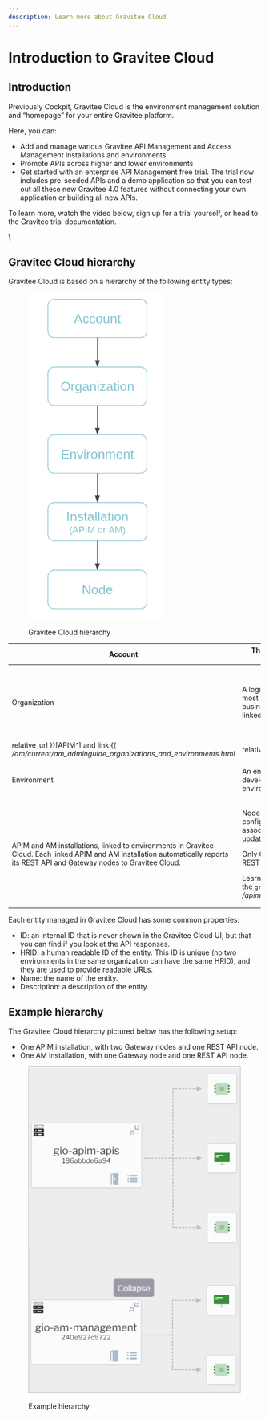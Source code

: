 ```yaml
---
description: Learn more about Gravitee Cloud
---
```


# Introduction to Gravitee Cloud

## Introduction

Previously Cockpit, Gravitee Cloud is the environment management solution and “homepage” for your entire Gravitee platform. &#x20;

Here, you can:

* Add and manage various Gravitee API Management and Access Management installations and environments
* Promote APIs across higher and lower environments
* Get started with an enterprise API Management free trial. The trial now includes pre-seeded APIs and a demo application so that you can test out all these new Gravitee 4.0 features without connecting your own application or building all new APIs.&#x20;

To learn more, watch the video below, sign up for a trial yourself, or head to the Gravitee trial documentation.&#x20;

\


## Gravitee Cloud hierarchy

Gravitee Cloud is based on a hierarchy of the following entity types:

<figure><img src="../.gitbook/assets/image (1).png" alt=""><figcaption><p>Gravitee Cloud hierarchy</p></figcaption></figure>



| Account                                                                                                                                                                           | The top level entity, your company. One user can have multiple accounts.                                                                                                                                                                                                                                                                                                                                                                              |                                                                                                                                                                                                                                                                                                                                                                                                       |
| --------------------------------------------------------------------------------------------------------------------------------------------------------------------------------- | ----------------------------------------------------------------------------------------------------------------------------------------------------------------------------------------------------------------------------------------------------------------------------------------------------------------------------------------------------------------------------------------------------------------------------------------------------- | ----------------------------------------------------------------------------------------------------------------------------------------------------------------------------------------------------------------------------------------------------------------------------------------------------------------------------------------------------------------------------------------------------- |
| Organization                                                                                                                                                                      | A logical part of your company in the way that makes most sense in your setup, for example a region or business unit. There can be multiple organizations linked to one account.                                                                                                                                                                                                                                                                      | <p>The organization and environment entities defined in Gravitee Cloud are equivalent to the same entities in APIM and AM, including the roles you can define for them (for example, the <code>ORGNIZATION_OWNER</code> role exists in both APIM and AM).</p><p>Learn more about organizations and environments in link:{{ <em>/apim/3.x/apim_adminguide_organizations_and_environments.html</em></p> |
| relative\_url \}}\[APIM^] and link:\{{ _/am/current/am\_adminguide\_organizations\_and\_environments.html_                                                                        | relative\_url \}}\[AM^].                                                                                                                                                                                                                                                                                                                                                                                                                              |                                                                                                                                                                                                                                                                                                                                                                                                       |
| Environment                                                                                                                                                                       | An environment in an IT infrastructure, such as development or production. There can be multiple environments linked to one organization.                                                                                                                                                                                                                                                                                                             | <p>Installation</p><p>Node</p>                                                                                                                                                                                                                                                                                                                                                                        |
| APIM and AM installations, linked to environments in Gravitee Cloud. Each linked APIM and AM installation automatically reports its REST API and Gateway nodes to Gravitee Cloud. | <p>Nodes can belong to multiple environments. You can configure the organizations and environments associated with Gateway nodes in APIM and AM, by updating the Gateway configuration files.</p><p>Only Gateway nodes are configurable in this way, not REST API nodes.</p><p>Learn more about updating a Gateway configuration in the <code>gravitee.yml</code> file in link:{{ <em>/apim/3.x/apim_installguide_gateway_configuration.html</em></p> | relative\_url \}}\[APIM^] and link:\{{ _/am/current/am\_installguide\_gateway\_configuration.html_                                                                                                                                                                                                                                                                                                    |

Each entity managed in Gravitee Cloud has some common properties:

* ID: an internal ID that is never shown in the Gravitee Cloud UI, but that you can find if you look at the API responses.
* HRID: a human readable ID of the entity. This ID is unique (no two environments in the same organization can have the same HRID), and they are used to provide readable URLs.
* Name: the name of the entity.
* Description: a description of the entity.

## Example hierarchy

The Gravitee Cloud hierarchy pictured below has the following setup:

* One APIM installation, with two Gateway nodes and one REST API node.
* One AM installation, with one Gateway node and one REST API node.

<figure><img src="../.gitbook/assets/image.png" alt=""><figcaption><p>Example hierarchy</p></figcaption></figure>
